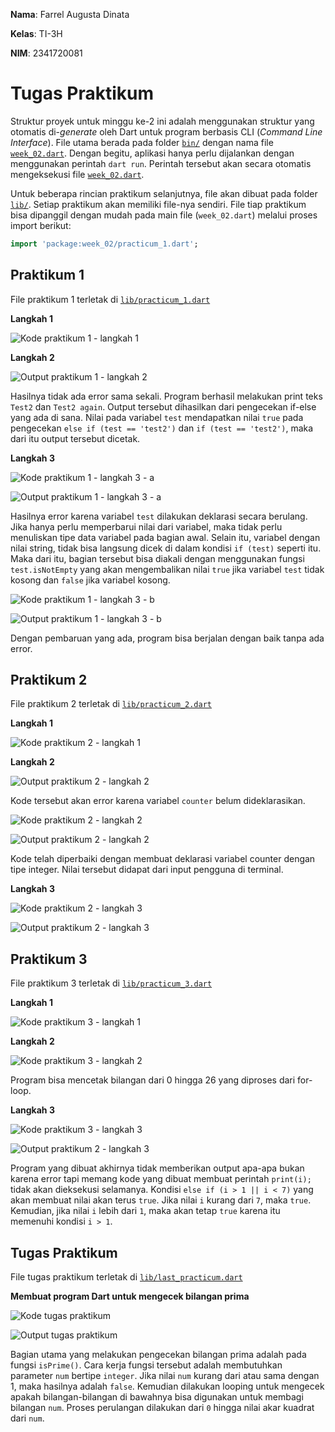 **Nama**: Farrel Augusta Dinata

**Kelas**: TI-3H

**NIM**: 2341720081

# Tugas Praktikum

Struktur proyek untuk minggu ke-2 ini adalah menggunakan struktur yang otomatis di-*generate* oleh Dart untuk program berbasis CLI (*Command Line Interface*). File utama berada pada folder [`bin/`](bin/) dengan nama file [`week_02.dart`](bin/week_02.dart). Dengan begitu, aplikasi hanya perlu dijalankan dengan menggunakan perintah `dart run`. Perintah tersebut akan secara otomatis mengeksekusi file [`week_02.dart`](bin/week_02.dart). 

Untuk beberapa rincian praktikum selanjutnya, file akan dibuat pada folder [`lib/`](lib/). Setiap praktikum akan memiliki file-nya sendiri. File tiap praktikum bisa dipanggil dengan mudah pada main file (`week_02.dart`) melalui proses import berikut:
```dart
import 'package:week_02/practicum_1.dart';
```

## Praktikum 1

File praktikum 1 terletak di [`lib/practicum_1.dart`](lib/practicum_1.dart)

**Langkah 1**

![Kode praktikum 1 - langkah 1](img/01.png)

**Langkah 2**

![Output praktikum 1 - langkah 2](img/02.png)

Hasilnya tidak ada error sama sekali. Program berhasil melakukan print teks `Test2` dan `Test2 again`. Output tersebut dihasilkan dari pengecekan if-else yang ada di sana. Nilai pada variabel `test` mendapatkan nilai `true` pada pengecekan `else if (test == 'test2')` dan `if (test == 'test2')`, maka dari itu output tersebut dicetak.

**Langkah 3**

![Kode praktikum 1 - langkah 3 - a](img/03.png)

![Output praktikum 1 - langkah 3 - a](img/04.png)

Hasilnya error karena variabel `test` dilakukan deklarasi secara berulang. Jika hanya perlu memperbarui nilai dari variabel, maka tidak perlu menuliskan tipe data variabel pada bagian awal. Selain itu, variabel dengan nilai string, tidak bisa langsung dicek di dalam kondisi `if (test)` seperti itu. Maka dari itu, bagian tersebut bisa diakali dengan menggunakan fungsi `test.isNotEmpty` yang akan mengembalikan nilai `true` jika variabel `test` tidak kosong dan `false` jika variabel kosong.

![Kode praktikum 1 - langkah 3 - b](img/05.png)

![Output praktikum 1 - langkah 3 - b](img/06.png)

Dengan pembaruan yang ada, program bisa berjalan dengan baik tanpa ada error.

## Praktikum 2

File praktikum 2 terletak di [`lib/practicum_2.dart`](lib/practicum_2.dart)

**Langkah 1**

![Kode praktikum 2 - langkah 1](img/07.png)


**Langkah 2**

![Output praktikum 2 - langkah 2](img/09.png)

Kode tersebut akan error karena variabel `counter` belum dideklarasikan.

![Kode praktikum 2 - langkah 2](img/08.png)

![Output praktikum 2 - langkah 2](img/11.png)

Kode telah diperbaiki dengan membuat deklarasi variabel counter dengan tipe integer. Nilai tersebut didapat dari input pengguna di terminal.

**Langkah 3**

![Kode praktikum 2 - langkah 3](img/10.png)

![Output praktikum 2 - langkah 3](img/11.png)

## Praktikum 3

File praktikum 3 terletak di [`lib/practicum_3.dart`](lib/practicum_3.dart)

**Langkah 1**

![Kode praktikum 3 - langkah 1](img/12.png)


**Langkah 2**

![Kode praktikum 3 - langkah 2](img/13.png)

Program bisa mencetak bilangan dari 0 hingga 26 yang diproses dari for-loop.

**Langkah 3**

![Kode praktikum 3 - langkah 3](img/14.png)

![Output praktikum 2 - langkah 3](img/15.png)

Program yang dibuat akhirnya tidak memberikan output apa-apa bukan karena error tapi memang kode yang dibuat membuat perintah `print(i);` tidak akan dieksekusi selamanya. Kondisi `else if (i > 1 || i < 7)` yang akan membuat nilai akan terus `true`. Jika nilai `i` kurang dari `7`, maka `true`. Kemudian, jika nilai `i` lebih dari `1`, maka akan tetap `true` karena itu memenuhi kondisi `i > 1`.

## Tugas Praktikum

File tugas praktikum terletak di [`lib/last_practicum.dart`](lib/last_practicum.dart)

**Membuat program Dart untuk mengecek bilangan prima**

![Kode tugas praktikum](img/16.png)

![Output tugas praktikum](img/17.png)

Bagian utama yang melakukan pengecekan bilangan prima adalah pada fungsi `isPrime()`. Cara kerja fungsi tersebut adalah membutuhkan parameter `num` bertipe `integer`. Jika nilai `num` kurang dari atau sama dengan 1, maka hasilnya adalah `false`. Kemudian dilakukan looping untuk mengecek apakah bilangan-bilangan di bawahnya bisa digunakan untuk membagi bilangan `num`. Proses perulangan dilakukan dari `0` hingga nilai akar kuadrat dari `num`.
